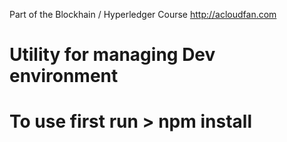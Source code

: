 Part of the Blockhain / Hyperledger Course
http://acloudfan.com
# Utility for managing Dev environment #
# To use first run > npm install       #
